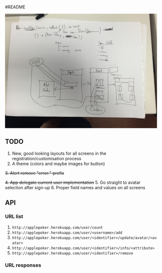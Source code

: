 #README

![First](https://raw.githubusercontent.com/morganwilde/applepoker/master/documentation/doc-one.png)

## TODO

1. New, good looking layouts for all screens in the registration/customisation process
2. A theme (colors and maybe images for button)

~~3. Alert remove "error:" prefix~~

~~4. App delegate current user implementation~~
5. Go straight to avatar selection after sign-up
6. Proper field names and values on all screens

## API

### URL list

1. `http://applepoker.herokuapp.com/user/count`
2. `http://applepoker.herokuapp.com/user/<username>/add`
3. `http://applepoker.herokuapp.com/user/<identifier>/update/avatar/<avatar>`
3. `http://applepoker.herokuapp.com/user/<identifier>/info/<attribute>`
4. `http://applepoker.herokuapp.com/user/<identifier>/remove`

### URL responses
